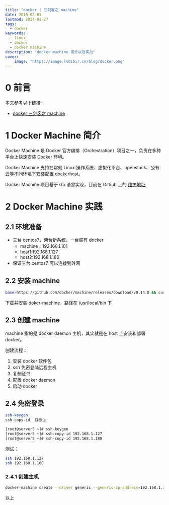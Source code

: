 ```yaml
---
title: "docker | 三剑客之 machine" 
date: 2019-08-01
lastmod: 2024-01-27
tags:
  - docker
keywords:
  - linux
  - docker
  - docker machine
description: "docker machine 简介以及实战" 
cover:
    image: "https://image.lvbibir.cn/blog/docker.png" 
---
```


# 0 前言

本文参考以下链接:

- [docker 三剑客之 machine](https://blog.csdn.net/Anumbrella/article/details/80640517)

# 1 Docker Machine 简介

Docker Machine 是 Docker 官方编排（Orchestration）项目之一，负责在多种平台上快速安装 Docker 环境。

Docker Machine 支持在常规 Linux 操作系统、虚拟化平台、openstack、公有云等不同环境下安装配置 dockerhost。

Docker Machine 项目基于 Go 语言实现，目前在 Github 上的 [维护地址](https://github.com/docker/machine/)

# 2 Docker Machine 实践

## 2.1 环境准备

- 三台 centos7，两台新系统，一台装有 docker
    - machine：192.168.1.101
    - host1:192.168.1.127
    - host2:192.168.1.180
- 保证三台 centos7 可以连接到外网

## 2.2 安装 machine

```bash
base=https://github.com/docker/machine/releases/download/v0.14.0 && curl -L $base/docker-machine-$(uname -s)-$(uname -m) >/tmp/docker-machine && sudo install /tmp/docker-machine /usr/local/bin/docker-machine	
```

下载并安装 doker-machine，路径在 /usr/local/bin 下

## 2.3 创建 machine

machine 指的是 docker daemon 主机，其实就是在 host 上安装和部署 docker。

创建流程：

1. 安装 docker 软件包
2. ssh 免密登陆远程主机
3. 复制证书
4. 配置 docker daemon
5. 启动 docker

## 2.4 免密登录

```bash
ssh-keygen
ssh-copy-id  目标ip

[root@server5 ~]# ssh-keygen 
[root@server5 ~]# ssh-copy-id 192.168.1.127
[root@server5 ~]# ssh-copy-id 192.168.1.180
```

测试：

```bash
ssh 192.168.1.127
ssh 192.168.1.180
```

### 2.4.1 创建主机

```bash
docker-machine create --driver generic --generic-ip-address=192.168.1.127 host1
```

以上
